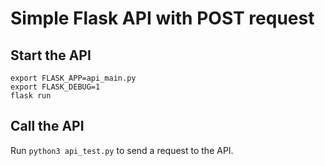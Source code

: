 # Simple Flask API with POST request

## Start the API

```
export FLASK_APP=api_main.py
export FLASK_DEBUG=1
flask run
```

## Call the API

Run `python3 api_test.py` to send a request to 
the API.
